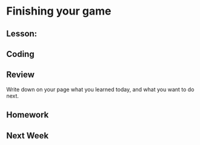 # Finishing your game

## Lesson: 

## Coding

## Review 
Write down on your page what you learned today, and what you want to do next.

## Homework

## Next Week


